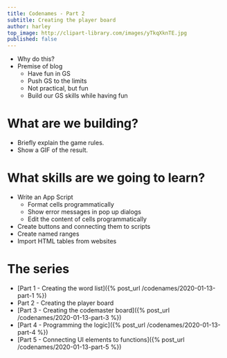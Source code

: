 ```yaml
---
title: Codenames - Part 2
subtitle: Creating the player board
author: harley
top_image: http://clipart-library.com/images/yTkqXknTE.jpg
published: false
---
```

* Why do this?
* Premise of blog
    * Have fun in GS
    * Push GS to the limits
    * Not practical, but fun
    * Build our GS skills while having fun

# What are we building?
* Briefly explain the game rules.
* Show a GIF of the result.

# What skills are we going to learn?
* Write an App Script
    * Format cells programmatically
    * Show error messages in pop up dialogs
    * Edit the content of cells programmatically
* Create buttons and connecting them to scripts
* Create named ranges
* Import HTML tables from websites

# The series
* [Part 1 - Creating the word list]({% post_url /codenames/2020-01-13-part-1 %})
* Part 2 - Creating the player board
* [Part 3 - Creating the codemaster board]({% post_url /codenames/2020-01-13-part-3 %})
* [Part 4 - Programming the logic]({% post_url /codenames/2020-01-13-part-4 %})
* [Part 5 - Connecting UI elements to functions]({% post_url /codenames/2020-01-13-part-5 %})